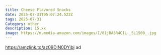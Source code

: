 ```yaml
---
title: Cheese Flavored Snacks
date: 2025-07-31T05:07:24.522Z
tags: 2025-07-31
Category: other
description: 15.xx
image: https://m.media-amazon.com/images/I/81jBA5R4CIL._SL1500_.jpg
---
```

https://amzlink.to/az09DiN0DYibi ad